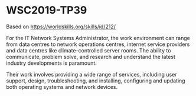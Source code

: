 # WSC2019-TP39
Based on https://worldskills.org/skills/id/212/

For the IT Network Systems Administrator, the work environment can range from data centres to network operations centres, internet service providers and data centres like climate-controlled server rooms. The ability to communicate, problem solve, and research and understand the latest industry developments is paramount.

Their work involves providing a wide range of services, including user support, design, troubleshooting, and installing, configuring and updating both operating systems and network devices.

